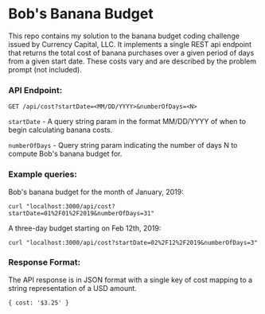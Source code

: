 # Bob's Banana Budget

This repo contains my solution to the banana budget coding challenge issued by Currency Capital, LLC. It implements a single REST api endpoint that returns the total cost of banana purchases over a given period of days from a given start date. These costs vary and are described by the problem prompt (not included).

### API Endpoint:
`GET /api/cost?startDate=<MM/DD/YYYY>&numberOfDays=<N>`

`startDate` - A query string param in the format MM/DD/YYYY of when to begin calculating banana costs.

`numberOfDays` - Query string param indicating the number of days N to compute Bob's banana budget for.

### Example queries:

Bob's banana budget for the month of January, 2019:

`curl "localhost:3000/api/cost?startDate=01%2F01%2F2019&numberOfDays=31"`

A three-day budget starting on Feb 12th, 2019:

`curl "localhost:3000/api/cost?startDate=02%2F12%2F2019&numberOfDays=3"`

### Response Format:

The API response is in JSON format with a single key of cost mapping to a string representation of a USD amount.

`{ cost: '$3.25' }`
